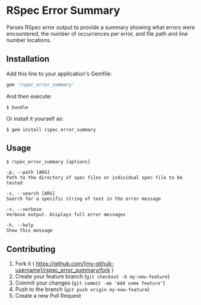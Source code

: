 # RSpec Error Summary

Parses RSpec error output to provide a summary showing what errors were encountered, the number of occurrences per error, and file path and line number locations.

## Installation

Add this line to your application's Gemfile:

```ruby
gem 'rspec_error_summary'
```

And then execute:

    $ bundle

Or install it yourself as:

    $ gem install rspec_error_summary

## Usage

    $ rspec_error_summary [options]
    
    -p, --path [ARG]                 
    Path to the directory of spec files or individual spec file to be tested
    
    -s, --search [ARG]               
    Search for a specific string of text in the error message
    
    -v, --verbose                    
    Verbose output. Displays full error messages
    
    -h, --help                       
    Show this message

## Contributing

1. Fork it ( https://github.com/[my-github-username]/rspec_error_summary/fork )
2. Create your feature branch (`git checkout -b my-new-feature`)
3. Commit your changes (`git commit -am 'Add some feature'`)
4. Push to the branch (`git push origin my-new-feature`)
5. Create a new Pull Request

